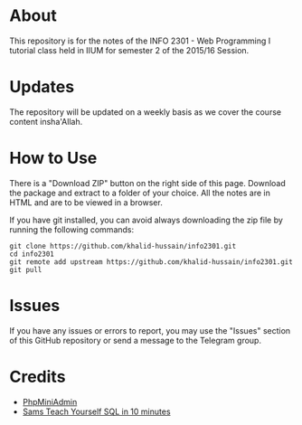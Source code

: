 # About
This repository is for the notes of the INFO 2301 - Web Programming I  tutorial class held in IIUM for semester 2 of the 2015/16 Session.

# Updates
The repository will be updated on a weekly basis as we cover the course content insha'Allah.

# How to Use
There is a "Download ZIP" button on the right side of this page. Download the package and extract to a folder of your choice. All the notes are in HTML and are to be viewed in a browser.

If you have git installed, you can avoid always downloading the zip file by running the following commands:
```
git clone https://github.com/khalid-hussain/info2301.git
cd info2301
git remote add upstream https://github.com/khalid-hussain/info2301.git
git pull
```

# Issues
If you have any issues or errors to report, you may use the "Issues" section of this GitHub repository or send a message to the Telegram group.

# Credits
- [PhpMiniAdmin](https://github.com/osalabs/phpminiadmin)
- [Sams Teach Yourself SQL in 10 minutes](http://www.amazon.com/Minutes-Sams-Teach-Yourself-Edition/dp/0672336073)
